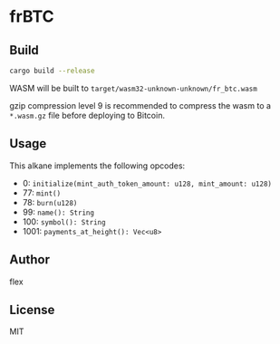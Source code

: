 # frBTC


## Build

```sh
cargo build --release
```

WASM will be built to `target/wasm32-unknown-unknown/fr_btc.wasm`

gzip compression level 9 is recommended to compress the wasm to a `*.wasm.gz` file before deploying to Bitcoin.

## Usage

This alkane implements the following opcodes:

- 0: `initialize(mint_auth_token_amount: u128, mint_amount: u128)`
- 77: `mint()`
- 78: `burn(u128)`
- 99: `name(): String`
- 100: `symbol(): String`
- 1001: `payments_at_height(): Vec<u8>`


## Author

flex

## License

MIT
